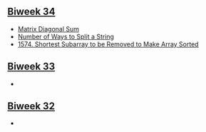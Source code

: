 ## [Biweek 34](https://leetcode.com/contest/biweekly-contest-34)
- [Matrix Diagonal Sum](https://leetcode.com/contest/biweekly-contest-34/problems/matrix-diagonal-sum/)
- [Number of Ways to Split a String](https://leetcode.com/contest/biweekly-contest-34/problems/number-of-ways-to-split-a-string/)
- [1574. Shortest Subarray to be Removed to Make Array Sorted](https://leetcode.com/contest/biweekly-contest-34/problems/shortest-subarray-to-be-removed-to-make-array-sorted/)
## [Biweek 33](https://leetcode.com/contest/biweekly-contest-33)
-
## [Biweek 32](https://leetcode.com/contest/biweekly-contest-32)
-
